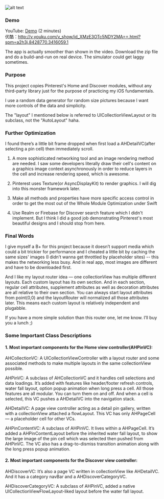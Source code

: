 ![alt text](https://github.com/ivsall2012/AHPinterest/blob/master/AHPinterset.png)


### Demo
YouTube: [Demo](https://youtu.be/CXQuMl_qBdI) (2 minutes)  
优酷：http://v.youku.com/v_show/id_XMzE3OTc5NDY2MA==.html?spm=a2h3j.8428770.3416059.1   

The app is actually smoother than shown in the video. Download the zip file and do a build-and-run on real device. The simulator could get laggy sometimes.

### Purpose
This project copies Pinterest's Home and Discover modules, without any third-party library just for the purpose of practicing my iOS fundamentals. 

I use a random data generator for random size pictures because I want more controls of the data and simplicity.

The "layout" I mentioned below is referred to UICollectionViewLayout or its subclass, not the "AutoLayout" haha.

### Further Optimization
I found there’s a little bit frame dropped when first load a AHDetailVC(after selecting a pin cell) then immediately scroll. 

1. A more sophisticated networking tool and an image rendering method are needed. I saw some developers literally draw their cell's content on a graphics image context asynchronously in order to reduce layers in the cell and increase rendering speed, which is awesome. 

2. Pinterest uses Texture(or AsyncDisplayKit) to render graphics.  I will dig into this monster framework later.

3. Make all methods and properties have more specific access control in order to get the most out of the Whole Module Optimization under Swift

4. Use Realm or Firebase for Discover search feature which I didn't implement. But I think I did a good job demonstrating Pinterest's most beautiful designs and I should stop from here.

### Final Words
I give myself a B+ for this project because it doesn’t support media which could a bit trickier for performance and I cheated a little bit by caching the same sizes' images (I didn’t wanna get throttled by placeholder sites) -- this makes the networking less busy. And in real app, most images are different and have to be downloaded first. 

And I like my layout router idea — one collectionView has multiple different layouts. Each custom layout has its own section. And in each section, regular cell attributes, supplement attributes as well as decoration attributes are all relative to their own section. You can always start layout attributes from point(0,0) and the layoutRouter will normalized all those attributes later. This means each custom layout is relatively independent and plugabble. 

If you have a more simple solution than this router one, let me know. I’ll buy you a lunch ;)

### Some Important Class Descriptions
#### 1. Most important components for the Home view controller(AHPinVC):

AHCollectionVC: A UICollectionViewController with a layout router and some associated methods to make multiple layouts in the same collectionView possible.

AHPinVC: A subclass of AHCollectionVC and it handles cell selections and data loadings. It’s added with features like header/footer refresh controls, water fall layout, option popup animation when long press a cell.  All those features are all modular. You can turn them on and off. And when a cell is selected, this VC pushes a AHDetailVC into the navigation stack.
 
AHDetailVC: A page view controller acting as a detail pin gallery, written with a collectionView attached a flowLayout. This VC has only AHPageCell — a placeholder cell for other VCs.

AHPinContentVC: A subclass of AHPinVC. It lives within a AHPageCell. It’s added a AHPinContentLayout before the inherited water fall layout, to show the large image of the pin cell which was selected then pushed from AHPinVC. The VC also has a drag-to-dismiss transition animation along with the long press popup animation.

#### 2. Most important components for the Discover view controller:
AHDiscoverVC: It’s also a page VC written in collectionView like AHDetailVC. And it has a category navBar and a AHDiscoverCategoryVC.

AHDiscoverCategoryVC: A subclass of AHPinVC, added a native UICollectionViewFlowLayout-liked layout before the water fall layout.








